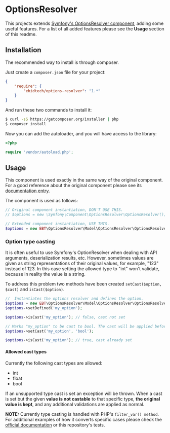 # OptionsResolver
This projects extends [Symfony's OptionsResolver component](https://github.com/symfony/OptionsResolver), adding some useful features. For a list of all added features please see the **Usage** section of this readme.

## Installation

The recommended way to install is through composer.

Just create a `composer.json` file for your project:

``` json
{
    "require": {
        "ebidtech/options-resolver": "1.*"
    }
}
```

And run these two commands to install it:

```bash
$ curl -sS https://getcomposer.org/installer | php
$ composer install
```

Now you can add the autoloader, and you will have access to the library:

```php
<?php

require 'vendor/autoload.php';
```

## Usage

This component is used exactly in the same way of the original component. For a good reference about the original component please see its [documentation entry](http://symfony.com/doc/current/components/options_resolver.html).

The component is used as follows:
```php
// Original component instantiation, DON'T USE THIS.
// $options = new \Symfony\Component\OptionsResolver\OptionsResolver();

// Extended component instantiation, USE THIS.
$options = new EBT\OptionsResolver\Model\OptionsResolver\OptionsResolver();
```

### Option type casting

It is often useful to use Symfony's OptionResolver when dealing with API arguments, deserialization results, etc. However, sometimes values are given as string representations of their original values, for example, "123" instead of 123. In this case setting the allowed type to "int" won't validate, because in reality the value is a string.

To address this problem two methods have been created ```setCast($option, $cast)``` and ```isCast($option)```.

```php
//  Instantiates the options resolver and defines the option.
$options = new EBT\OptionsResolver\Model\OptionsResolver\OptionsResolver();
$options->setDefined('my_option');

$options->isCast('my_option'); // false, cast not set

// Marks "my_option" to be cast to bool. The cast will be applied before resolving the options.
$options->setCast('my_option', 'bool');

$options->isCast('my_option'); // true, cast already set
```

#### Allowed cast types

Currently the following cast types are allowed:
* int
* float
* bool

If an unsupported type cast is set an exception will be thrown. When a cast is set but the given **value is not castable** to that specific type, **the original value is kept**, and any additional validations are applied as normal.

**NOTE:** Currently type casting is handled with PHP's ```filter_var() method```. For additional examples of how it converts specific cases please check the [official documentation]() or this repository's tests.
